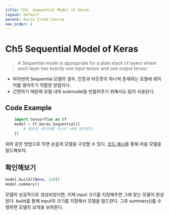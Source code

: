 ```yaml
---
title: Ch5. Sequential Model of Keras
layout: default
parent: Keras Crush Course
nav_order: 4
---
```


# Ch5 Sequential Model of Keras
> A Sequential model is appropriate for a plain stack of layers where each layer has exactly one input tensor and one output tensor.
* 파이썬의 Sequential 모델의 경우, 인풋과 아웃풋이 하나씩 존재하는 모델에 레이어를 쌓아주기 적합한 방법이다.
* 간편하기 때문에 모델 내의 submodel을 만들어주기 위해서도 많이 사용된다.

## Code Example
```python
    import tensorflow as tf
    model = tf.keras.Sequential([
        # 필요한 레이어를 리스트 내에 넣어준다.
    ])
```
위와 같은 방법으로 하면 손쉽게 모델을 구성할 수 있다.
[코드 예시](https://github.com/KorKite/study-keras-basic/blob/main/ch5/example.py)를 통해 처음 모델을 빌드해보자.

## 확인해보기
```python
model.build([None, 128])
model.summary()
```
모델이 성공적으로 생성되었다면, 이제 input 크기를 지정해주면 그에 맞는 모델이 완성된다.
build를 통해 input의 크기를 지정해서 모델을 빌드한다.
그후 summary()를 수행하면 모델의 요약을 보여준다.